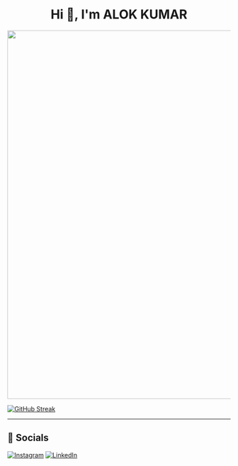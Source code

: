 <h1 align="center">Hi 👋, I'm ALOK KUMAR</h1>

<img width="830" src="https://github-readme-activity-graph.vercel.app/graph?username=Alokkumar1824&bg_color=21232a&color=a8eeff&line=61dafb&point=f0fcff&area=true&hide_border=false" />



<!--

**Alokkumar1824/Alokkumar1824** is a ✨ _special_ ✨ repository because its `README.md` (this file) appears on your GitHub profile.

Here are some ideas to get you started:

- 🔭 I’m currently working on ...
- 🌱 I’m currently learning ...
- 👯 I’m looking to collaborate on ...
- 🤔 I’m looking for help with ...
- 💬 Ask me about ...
- 📫 How to reach me: ...
- 😄 Pronouns: ...
- ⚡ Fun fact: ...
-->


[![GitHub Streak](https://github-readme-streak-stats.herokuapp.com?user=Alokkumar1824&theme=dark)](https://git.io/streak-stats)

---

## 📸 Socials
[![Instagram](https://img.shields.io/badge/Instagram-E4405F?style=for-the-badge&logo=instagram&logoColor=white)]()
[![LinkedIn](https://img.shields.io/badge/LinkedIn-blue?style=for-the-badge&logo=linkedin&logoColor=white)](www.linkedin.com/in/alokkumar1824)
